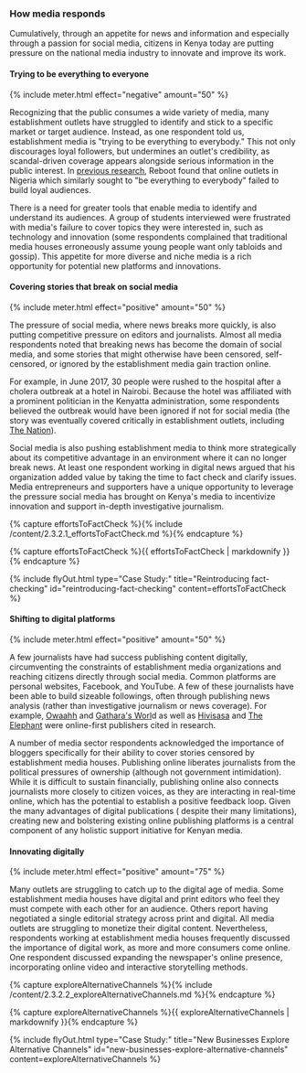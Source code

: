 ### How media responds

Cumulatively, through an appetite for news and information and especially through a passion for social media, citizens in Kenya today are putting pressure on the national media industry to innovate and improve its work.

<div class="flexColumns">
<h4 class="col-1-2">Trying to be everything to everyone</h4>
{% include meter.html effect="negative" amount="50" %}
</div>

Recognizing that the public consumes a wide variety of media, many establishment outlets have struggled to identify and stick to a specific market or target audience. Instead, as one respondent told us, establishment media is "trying to be everything to everybody." This not only discourages loyal followers, but undermines an outlet's credibility, as scandal-driven coverage appears alongside serious information in the public interest. In [previous research](http://westafricamedia.reboot.org/), Reboot found that online outlets in Nigeria which similarly sought to "be everything to everybody" failed to build loyal audiences.

There is a need for greater tools that enable media to identify and understand its audiences. A group of students interviewed were frustrated with media's failure to cover topics they were interested in, such as technology and innovation (some respondents complained that traditional media houses erroneously assume young people want only tabloids and gossip). This appetite for more diverse and niche media is a rich opportunity for potential new platforms and innovations.

<div class="flexColumns">
<h4 class="col-1-2">Covering stories that break on social media</h4>
{% include meter.html effect="positive" amount="50" %}
</div>

The pressure of social media, where news breaks more quickly, is also putting competitive pressure on editors and journalists. Almost all media respondents noted that breaking news has become the domain of social media, and some stories that might otherwise have been censored, self-censored, or ignored by the establishment media gain traction online.

For example, in June 2017, 30 people were rushed to the hospital after a cholera outbreak at a hotel in Nairobi. Because the hotel was affiliated with a prominent politician in the Kenyatta administration, some respondents believed the outbreak would have been ignored if not for social media (the story was eventually covered critically in establishment outlets, including [The Nation](http://www.nation.co.ke/counties/nairobi/government-apparent-attempt-cover-up-cholera-outbreak-weston/1954174-3986100-11xk3ci/index.html)).

Social media is also pushing establishment media to think more strategically about its competitive advantage in an environment where it can no longer break news. At least one respondent working in digital news argued that his organization added value by taking the time to fact check and clarify issues. Media entrepreneurs and supporters have a unique opportunity to leverage the pressure social media has brought on Kenya's media to incentivize innovation and support in-depth investigative journalism.

<!-- Include content as a variable -->
{% capture effortsToFactCheck %}{% include /content/2.3.2.1_effortsToFactCheck.md %}{% endcapture %}
<!-- markdownify the variable -->
{% capture effortsToFactCheck %}{{ effortsToFactCheck | markdownify }}{% endcapture %}
<!-- include the flyOut function and pass in the variable content -->
{% include flyOut.html type="Case Study:" title="Reintroducing fact-checking" id="reintroducing-fact-checking" content=effortsToFactCheck %}

<!-- #### Shifting to digital platforms -->

<div class="flexColumns">
<h4 class="col-1-2">Shifting to digital platforms</h4>
{% include meter.html effect="positive" amount="50" %}
</div>

A few journalists have had success publishing content digitally, circumventing the constraints of establishment media organizations and reaching citizens directly through social media. Common platforms are personal websites, Facebook, and YouTube. A few of these journalists have been able to build sizeable followings, often through publishing news analysis (rather than investigative journalism or news coverage). For example, [Owaahh](http://owaahh.com/) and [Gathara's Worl](https://gathara.blogspot.com/)d as well as [Hivisasa](http://www.hivisasa.com/) and [The Elephant](https://www.theelephant.info/) were online-first publishers cited in research.

A number of media sector respondents acknowledged the importance of bloggers specifically for their ability to cover stories censored by establishment media houses. Publishing online liberates journalists from the political pressures of ownership (although not government intimidation). While it is difficult to sustain financially, publishing online also connects journalists more closely to citizen voices, as they are interacting in real-time online, which has the potential to establish a positive feedback loop. Given the many advantages of digital publications ( despite their many limitations), creating new and bolstering existing online publishing platforms is a central component of any holistic support initiative for Kenyan media.

<div class="flexColumns">
<h4 class="col-1-2">Innovating digitally</h4>
{% include meter.html effect="positive" amount="75" %}
</div>

Many outlets are struggling to catch up to the digital age of media. Some establishment media houses have digital and print editors who feel they must compete with each other for an audience. Others report having negotiated a single editorial strategy across print and digital. All media outlets are struggling to monetize their digital content. Nevertheless, respondents working at establishment media houses frequently discussed the importance of digital work, as more and more consumers come online. One respondent discussed expanding the newspaper's online presence, incorporating online video and interactive storytelling methods.

<!-- Include content as a variable -->
{% capture exploreAlternativeChannels %}{% include /content/2.3.2.2_exploreAlternativeChannels.md %}{% endcapture %}
<!-- markdownify the variable -->
{% capture exploreAlternativeChannels %}{{ exploreAlternativeChannels | markdownify }}{% endcapture %}
<!-- include the flyOut function and pass in the variable content -->
{% include flyOut.html type="Case Study:" title="New Businesses Explore Alternative Channels" id="new-businesses-explore-alternative-channels" content=exploreAlternativeChannels %}

